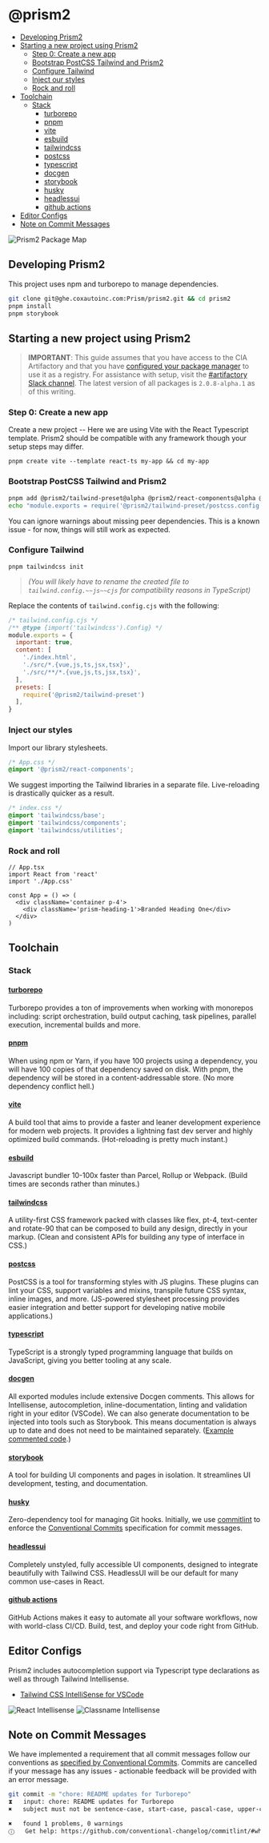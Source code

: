 <!-- START doctoc generated TOC please keep comment here to allow auto update -->
<!-- DON'T EDIT THIS SECTION, INSTEAD RE-RUN doctoc TO UPDATE -->
# @prism2

- [Developing Prism2](#developing-prism2)
- [Starting a new project using Prism2](#starting-a-new-project-using-prism2)
  - [Step 0: Create a new app](#step-0-create-a-new-app)
  - [Bootstrap PostCSS Tailwind and Prism2](#bootstrap-postcss-tailwind-and-prism2)
  - [Configure Tailwind](#configure-tailwind)
  - [Inject our styles](#inject-our-styles)
  - [Rock and roll](#rock-and-roll)
- [Toolchain](#toolchain)
  - [Stack](#stack)
    - [turborepo](#turborepo)
    - [pnpm](#pnpm)
    - [vite](#vite)
    - [esbuild](#esbuild)
    - [tailwindcss](#tailwindcss)
    - [postcss](#postcss)
    - [typescript](#typescript)
    - [docgen](#docgen)
    - [storybook](#storybook)
    - [husky](#husky)
    - [headlessui](#headlessui)
    - [github actions](#github-actions)
- [Editor Configs](#editor-configs)
- [Note on Commit Messages](#note-on-commit-messages)

<!-- END doctoc generated TOC please keep comment here to allow auto update -->

![Prism2 Package Map](./media/p2-package-map.png)

## Developing Prism2

This project uses npm and turborepo to manage dependencies.

```sh
git clone git@ghe.coxautoinc.com:Prism/prism2.git && cd prism2
pnpm install
pnpm storybook
```

## Starting a new project using Prism2

> **IMPORTANT**: This guide assumes that you have access to the CIA Artifactory and that you have [configured your package manager](#artifactory-configuration) to use it as a registry. For assistance with setup, visit the [#artifactory Slack channel](). The latest version of all packages is `2.0.8-alpha.1` as of this writing.

### Step 0: Create a new app

Create a new project -- Here we are using Vite with the React Typescript template. Prism2 should be compatible with any framework though your setup steps may differ.

```
pnpm create vite --template react-ts my-app && cd my-app
```

### Bootstrap PostCSS Tailwind and Prism2


```bash
pnpm add @prism2/tailwind-preset@alpha @prism2/react-components@alpha @prism2/icons@alpha tailwindcss postcss
echo "module.exports = require('@prism2/tailwind-preset/postcss.config')" >> postcss.config.cjs
```

You can ignore warnings about missing peer dependencies. This is a known issue - for now, things will still work as expected.

### Configure Tailwind

```
pnpm tailwindcss init
```

> *(You will likely have to rename the created file to `tailwind.config.~~js~~cjs` for compatibility reasons in TypeScript)*

Replace the contents of `tailwind.config.cjs` with the following:

```js
/* tailwind.config.cjs */
/** @type {import('tailwindcss').Config} */
module.exports = {
  important: true,
  content: [
    './index.html',
    './src/*.{vue,js,ts,jsx,tsx}',
    './src/**/*.{vue,js,ts,jsx,tsx}',
  ],
  presets: [
    require('@prism2/tailwind-preset')
  ],
}
```

### Inject our styles

Import our library stylesheets.

```css
/* App.css */
@import '@prism2/react-components';
```

We suggest importing the Tailwind libraries in a separate file. Live-reloading is drastically quicker as a result.

```css
/* index.css */
@import 'tailwindcss/base';
@import 'tailwindcss/components';
@import 'tailwindcss/utilities';
```

### Rock and roll

```tsx
// App.tsx
import React from 'react'
import './App.css'

const App = () => (
  <div className='container p-4'>
    <div className='prism-heading-1'>Branded Heading One</div>
  </div>
)
```

## Toolchain

### Stack

#### [turborepo](https://turborepo.org/)

Turborepo provides a ton of improvements when working with monorepos including: script orchestration, build output caching, task pipelines, parallel execution, incremental builds and more.

#### [pnpm](https://pnpm.io/)

When using npm or Yarn, if you have 100 projects using a dependency, you will have 100 copies of that dependency saved on disk. With pnpm, the dependency will be stored in a content-addressable store. (No more dependency conflict hell.)

#### [vite](https://vitejs.dev/)

A build tool that aims to provide a faster and leaner development experience for modern web projects. It provides a lightning fast dev server and highly optimized build commands. (Hot-reloading is pretty much instant.)

#### [esbuild](https://esbuild.github.io/)

Javascript bundler 10-100x faster than Parcel, Rollup or Webpack.  (Build times are seconds rather than minutes.)

#### [tailwindcss](https://tailwindcss.com/)

A utility-first CSS framework packed with classes like flex, pt-4, text-center and rotate-90 that can be composed to build any design, directly in your markup. (Clean and consistent APIs for building any type of interface in CSS.)

#### [postcss](https://postcss.org/)

PostCSS is a tool for transforming styles with JS plugins. These plugins can lint your CSS, support variables and mixins, transpile future CSS syntax, inline images, and more. (JS-powered stylesheet processing provides easier integration and better support for developing native mobile applications.)

#### [typescript](https://www.typescriptlang.org/)

TypeScript is a strongly typed programming language that builds on JavaScript, giving you better tooling at any scale.

#### [docgen](https://github.com/reactjs/react-docgen)

All exported modules include extensive Docgen comments. This allows for Intellisense, autocompletion, inline-documentation, linting and validation right in your editor (VSCode). We can also generate documentation to be injected into tools such as Storybook. This means documentation is always up to date and does not need to be maintained separately. ([Example commented code](https://ghe.coxautoinc.com/Prism/prism2/blob/a311f206fa4bef3f8cb92efb70a9d1c87c4a0601/packages/react-components/lib/Modal/Modal.tsx).)

#### [storybook](https://storybook.js.org/)

A tool for building UI components and pages in isolation. It streamlines UI development, testing, and documentation.

#### [husky](https://typicode.github.io/husky/#/)

Zero-dependency tool for managing Git hooks. Initially, we use [commitlint](https://commitlint.js.org/#/) to enforce the [Conventional Commits](https://www.conventionalcommits.org/en/v1.0.0/) specification for commit messages.

#### [headlessui](https://headlessui.dev/)

Completely unstyled, fully accessible UI components, designed to integrate beautifully with Tailwind CSS. HeadlessUI will be our default for many common use-cases in React.

#### [github actions](https://github.com/features/actions)

GitHub Actions makes it easy to automate all your software workflows, now with world-class CI/CD. Build, test, and deploy your code right from GitHub.

## Editor Configs

Prism2 includes autocompletion support via Typescript type declarations as well as through Tailwind Intellisense.

- [Tailwind CSS IntelliSense for VSCode](https://marketplace.visualstudio.com/items?itemName=bradlc.vscode-tailwindcss)

![React Intellisense](./media/react-intellisense.gif)
![Classname Intellisense](./media/class-intellisense.gif)


## Note on Commit Messages

We have implemented a requirement that all commit messages follow our conventions as [specified by Conventional Commits](https://www.conventionalcommits.org/en/v1.0.0/). Commits are cancelled if your message has any issues - actionable feedback will be provided with an error message.

```sh
git commit -m "chore: README updates for Turborepo"
⧗   input: chore: README updates for Turborepo
✖   subject must not be sentence-case, start-case, pascal-case, upper-case [subject-case]

✖   found 1 problems, 0 warnings
ⓘ   Get help: https://github.com/conventional-changelog/commitlint/#what-is-commitlint
```
